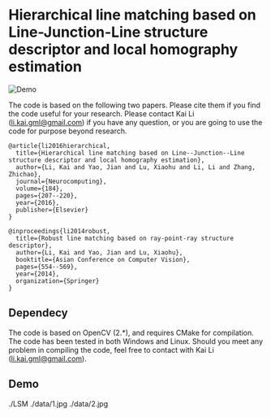 
# Hierarchical line matching based on Line-Junction-Line structure descriptor and local homography estimation


![Demo](./data/result.jpg "result")

The code is based on the following two papers. Please cite them if you find the code useful for your research. Please contact Kai Li (li.kai.gml@gmail.com) if you have any question, or you are going to use the code for purpose beyond research.

	@article{li2016hierarchical,
	  title={Hierarchical line matching based on Line--Junction--Line structure descriptor and local homography estimation},
	  author={Li, Kai and Yao, Jian and Lu, Xiaohu and Li, Li and Zhang, Zhichao},
	  journal={Neurocomputing},
	  volume={184},
	  pages={207--220},
	  year={2016},
	  publisher={Elsevier}
	}

	@inproceedings{li2014robust,
	  title={Robust line matching based on ray-point-ray structure descriptor},
	  author={Li, Kai and Yao, Jian and Lu, Xiaohu},
	  booktitle={Asian Conference on Computer Vision},
	  pages={554--569},
	  year={2014},
	  organization={Springer}
	}

## Dependecy

The code is based on OpenCV (2.*), and requires CMake for compilation. The code has been tested in both Windows and Linux.
Should you meet any problem in compiling the code, feel free to contact with Kai Li (li.kai.gml@gmail.com).

## Demo

./LSM ./data/1.jpg ./data/2.jpg





